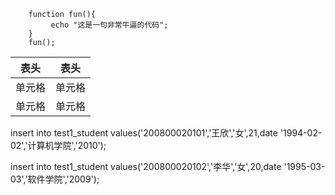 ```
    function fun(){
         echo "这是一句非常牛逼的代码";
    }
    fun();
```

| 表头   | 表头   |
| ------ | ------ |
| 单元格 | 单元格 |
| 单元格 | 单元格 |

insert into test1_student
values('200800020101','王欣','女',21,date '1994-02-02','计算机学院','2010');

insert into test1_student
values('200800020102','李华','女',20,date '1995-03-03','软件学院','2009');
